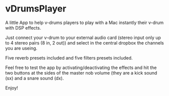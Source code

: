 # vDrumsPlayer
A little App to help v-drums players to play with a Mac instantly their v-drum with DSP effects.

Just connect your v-drum to your external audio card (stereo input only up to 4 stereo pairs (8 in, 2 out)) and
select in the central dropbox the channels you are useing.

Five reverb presets included and five filters presets included.

Feel free to test the app by activating/deactivating the effects and hit the two buttons at the sides of the master nob volume (they are a kick sound (sx) and a snare sound (dx).

Enjoy!
